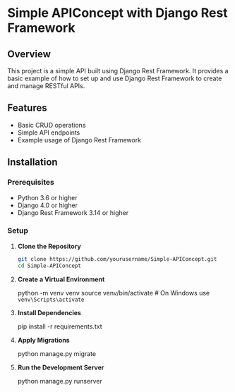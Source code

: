 # Simple APIConcept with Django Rest Framework

## Overview

This project is a simple API built using Django Rest Framework. It provides a basic example of how to set up and use Django Rest Framework to create and manage RESTful APIs.

## Features

- Basic CRUD operations
- Simple API endpoints
- Example usage of Django Rest Framework

## Installation

### Prerequisites

- Python 3.6 or higher
- Django 4.0 or higher
- Django Rest Framework 3.14 or higher

### Setup

1. **Clone the Repository**

   ```bash
   git clone https://github.com/yourusername/Simple-APIConcept.git
   cd Simple-APIConcept

2. **Create a Virtual Environment**

    python -m venv venv
    source venv/bin/activate  # On Windows use `venv\Scripts\activate`

3. **Install Dependencies**

    pip install -r requirements.txt

4. **Apply Migrations**

    python manage.py migrate

5. **Run the Development Server**

    python manage.py runserver


